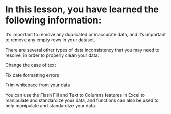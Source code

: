 # In this lesson, you have learned the following information:

It’s important to remove any duplicated or inaccurate data, and it’s important to remove any empty rows in your dataset. 

There are several other types of data inconsistency that you may need to resolve, in order to properly clean your data:  

Change the case of text

Fix date formatting errors

Trim whitepace from your data  

You can use the Flash Fill and Text to Columns features in Excel to manipulate and standardize your data, and functions can also be used to help manipulate and standardize your data. 

